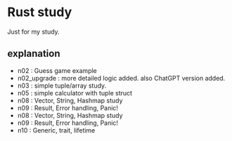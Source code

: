 # Rust study
Just for my study.

## explanation
- n02 : Guess game example 
- n02_upgrade : more detailed logic added. also ChatGPT version added.
- n03 : simple tuple/array study.
- n05 : simple calculator with tuple struct
- n08 : Vector, String, Hashmap study
- n09 : Result, Error handling, Panic!
- n08 : Vector, String, Hashmap study
- n09 : Result, Error handling, Panic!
- n10 : Generic, trait, lifetime